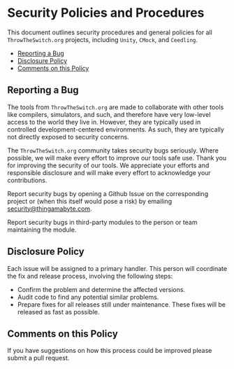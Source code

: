 # Security Policies and Procedures

This document outlines security procedures and general policies for all `ThrowTheSwitch.org`
projects, including `Unity`, `CMock`, and `Ceedling`.

  * [Reporting a Bug](#reporting-a-bug)
  * [Disclosure Policy](#disclosure-policy)
  * [Comments on this Policy](#comments-on-this-policy)

## Reporting a Bug

The tools from `ThrowTheSwitch.org` are made to collaborate with other tools like compilers, 
simulators, and such, and therefore have very low-level access to the world they live in. 
However, they are typically used in controlled development-centered environments. As such, 
they are typically not directly exposed to security concerns. 

The `ThrowTheSwitch.org` community takes security bugs seriously. Where possible, we will
make every effort to improve our tools safe use. Thank you for improving the security of 
our tools. We appreciate your efforts and responsible disclosure and will make every effort 
to acknowledge your contributions.

Report security bugs by opening a Github Issue on the corresponding project or (when this
itself would pose a risk) by emailing security@thingamabyte.com.

Report security bugs in third-party modules to the person or team maintaining
the module.

## Disclosure Policy

Each issue will be assigned to a primary handler. This person will coordinate the fix and 
release process, involving the following steps:

  * Confirm the problem and determine the affected versions.
  * Audit code to find any potential similar problems.
  * Prepare fixes for all releases still under maintenance. These fixes will be
    released as fast as possible.

## Comments on this Policy

If you have suggestions on how this process could be improved please submit a
pull request.
